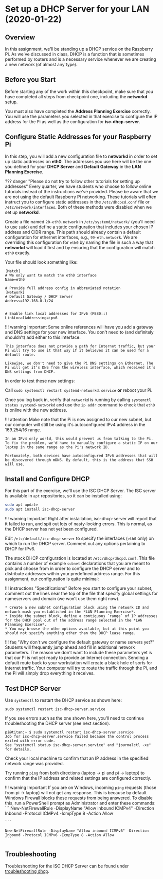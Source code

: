 # Set up a DHCP Server for your LAN (2020-01-22)

## Overview
In this assignment, we'll be standing up a DHCP service on the Raspberry Pi. As we've discussed in class, DHCP is a function that is sometimes performed by routers and is a necessary service whenever we are creating a new network (of almost any type). 

## Before you Start

Before starting any of the work within this checkpoint, make sure that you have completed all steps from checkpoint one, including the **networkd** setup.

You must also have completed the **Address Planning Exercise** correctly. You will use the parameters you selected in that exercise to configure the IP address for the Pi as well as the configuration for **isc-dhcp-server**.


## Configure Static Addresses for your Raspberry Pi

In this step, you will add a new configuration file to **networkd** in order to set up static addresses on **eth0**. The addresses you use here will be the one you defined for your **DHCP Server** and **Default Gateway** in the **LAN Planning Exercise**.

??? danger "Please do not try to follow other tutorials for setting up addresses"
    Every quarter, we have students who choose to follow online tutorials instead of the instructions we've provided. Please be aware that we are not using the default Raspberry Pi networking. These tutorials will often instruct you to configure static addresses in the `/etc/dhcpcd.conf` file or `/etc/network/interfaces`. Both of these methods were disabled when we set up **networkd**.

Create a file named `20-eth0.network` in  `/etc/systemd/network/` (you'll need to use `sudo`) and define a static configuration that includes your chosen IP address and CIDR range. This path should already contain a default configuration for ethernet interfaces, e.g., `99-eth.network`. We are overriding this configuration for `eth0` by naming the file in such a way that **networkd** will load it first and by ensuring that the configuration will match `eth0` exactly.

Your file should look something like:

```
[Match]
# We only want to match the eth0 interface
Name=eth0

# Provide full address config in abbreviated notation
[Network]
# Default Gateway / DHCP Server
Address=192.168.0.1/24


# Enable link local addresses for IPv6 (FE80::)
LinkLocalAddressing=ipv6
```

!!! warning Important 
    Some online references will have you add a gateway and DNS settings for your new interface. You don't need to (and definitely shouldn't) add either to this interface. 
    

    This interface does not provide a path for Internet traffic, but your Pi will try to use it that way if it believes it can be used for a default route.
    
    Likewise, we don't need to give the Pi DNS settings on Ethernet. The Pi will get it’s DNS from the wireless interface, which received it’s DNS settings from DHCP. 


In order to test these new settings:

Call `sudo systemctl restart systemd-networkd.service` **or** reboot your Pi.

Once you log back in, verify that `networkd` is running by calling `systemctl status systemd-networkd` and use the `ip addr` command to check that `eth0` is online with the new address.

!!! attention
    Make note that the Pi is now assigned to our new subnet, but our computer will still be using it's autoconfigured IPv4 address in the 169.254/16 range.

    In an IPv4 only world, this would prevent us from talking to the Pi. To fix the problem, we'd have to manually configure a static IP on our laptop in the same range as the Pi's network ID.
    
    Fortunately, both devices have autoconfigured IPv6 addresses that will be discovered through mDNS. By default, this is the address that SSH will use.

## Install and Configure DHCP
For this part of the exercise, we'll use the ISC DHCP Server. The ISC server is available in `apt` repositories, so it can be installed using:

```bash
sudo apt update
sudo apt install isc-dhcp-server
```

!!! warning Important
    Right after installation, isc-dhcp-server will report that it failed to run, and spit out lots of nasty-looking errors. This is normal, as the DHCP server has not yet been configured.

Edit `/etc/default/isc-dhcp-server` to specify the interfaces (`eth0` only) on which to run the DHCP server. Comment out any options pertaining to DHCP for IPv6.

The stock DHCP configuration is located at `/etc/dhcp/dhcpd.conf`. This file contains a number of example `subnet` declarations that you are meant to pick and choose from in order to configure the DHCP server and to distribute addresses within your predefined address range. For this assignment, our configuration is quite minimal:

!!! instructions "Specifications"
    Before you start to configure your subnet, comment out the lines near the top of the file that specify global settings for nameservers and domain (we won’t use them right now).

    * Create a new subnet configuration block using the network ID and network mask you established in the *LAN Planning Exercise*.
    * Inside the subnet block, define a contiguous `range` of IP addresses for the DHCP pool out of the address range selected in the *LAN Planning Exercise*.
    * You may browse the othe options available, but at this point you should not specify anything other than the DHCP lease range.

!!! faq "Why don't we configure the default gateway or name servers yet?"
    Students will frequently jump ahead and fill in additional network parameters. The reason we don't want to include these parameters yet is that our Pi is not yet ready to provide an Internet connection. Sending a default route back to your workstation will create a black hole of sorts for Internet traffic. Your computer will try to route the traffic through the Pi, and the Pi will simply drop everything it receives.

## Test DHCP Server
Use `systemctl` to restart the DHCP service as shown here:

`sudo systemctl restart isc-dhcp-server.service`

If you see errors such as the one shown here, you’ll need to continue troubleshooting the DHCP server (see next section).

```
pi@titan:~ $ sudo systemctl restart isc-dhcp-server.service
Job for isc-dhcp-server.service failed because the control process exited with error code.
See "systemctl status isc-dhcp-server.service" and "journalctl -xe" for details.
```

Check your local machine to confirm that an IP address in the specified network range was provided.

Try running `ping` from both directions (laptop -> pi and pi -> laptop) to confirm that the IP address and related settings are configured correctly.

!!! warning Important
    If you are on Windows, incoming `ping` requests (those from pi -> laptop) will not get any response. This is because by default Windows Firewall blocks these requests from being answered. To disable this, run a PowerShell prompt as Administrator and enter these commands:
    ```
    New-NetFirewallRule -DisplayName "Allow inbound ICMPv4" -Direction Inbound -Protocol ICMPv4 -IcmpType 8 -Action Allow
    
    ```

    New-NetFirewallRule -DisplayName "Allow inbound ICMPv6" -Direction Inbound -Protocol ICMPv6 -IcmpType 8 -Action Allow
    ```

## Troubleshooting

Troubleshooting for the ISC DHCP Server can be found under [troubleshooting dhcp](/resources/manage-dhcp/).